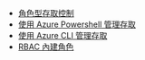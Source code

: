 * [角色型存取控制](../articles/active-directory/role-based-access-control-configure.md)
* [使用 Azure Powershell 管理存取](../articles/active-directory/role-based-access-control-manage-access-powershell.md)
* [使用 Azure CLI 管理存取](../articles/active-directory/role-based-access-control-manage-access-azure-cli.md)
* [RBAC 內建角色](../articles/active-directory/role-based-access-built-in-roles.md)

<!---HONumber=AcomDC_0302_2016-------->